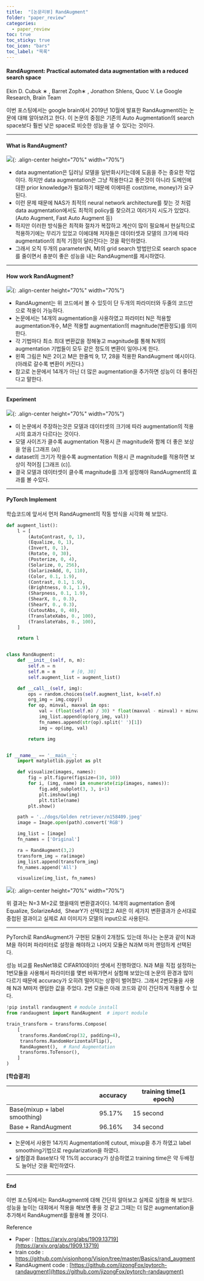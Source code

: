 ```yaml
---
title:  "[논문리뷰] RandAugment"
folder: "paper_review"
categories:
  - paper_review
toc: true
toc_sticky: true
toc_icon: "bars"
toc_label: "목록"
---
```


#### **RandAugment: Practical automated data augmentation with a reduced search space**

Ekin D. Cubuk ∗ , Barret Zoph∗ , Jonathon Shlens, Quoc V. Le Google Research, Brain Team

이번 포스팅에서는 google brain에서 2019년 10월에 발표한 RandAugment라는 논문에 대해 알아보려고 한다. 이 논문의 중점은 기존의 Auto Augmentation의 search space보다 훨씬 낮은 space로 비슷한 성능을 낼 수 있다는 것이다. 

---

#### **What is RandAugment?**

![](/images/../images/2023-03-10-16-45-26.png){: .align-center height="70%" width="70%"}<br>

-   data augmentation은 딥러닝 모델을 일반화시키는데에 도음을 주는 중요한 작업이다. 하지만 data augmentation은 그냥 적용한다고 좋은것이 아니라 도메인에 대한 prior knowledge가 필요하기 때문에 이에따른 cost(time, money)가 요구된다.
-   이런 문제 때문에 NAS가 최적의 neural network architecture를 찾는 것 처럼 data augmentation에서도 최적의 policy를 찾으려고 여러가지 시도가 있었다.(Auto Augment, Fast Auto Augment 등)
-   하지만 이러한 방식들은 최적화 절차가 복잡하고 계산이 많이 필요해서 현실적으로 적용하기에는 무리가 있었고 이에대해 저자들은 데이터셋과 모델의 크기에 따라 augmentation의 최적 기점이 달라진다는 것을 확인하였다.
-   그래서 오직 두개의 parameter(N, M)의 grid search 방법만으로 search space를 줄이면서 충분이 좋은 성능을 내는 RandAugment를 제시하였다.

---

#### **How work RandAugment?**

![](/images/../images/2023-03-10-16-45-55.png){: .align-center height="70%" width="70%"}<br>

-   RandAugment는 위 코드에서 볼 수 있듯이 단 두개의 파라미터와 두줄의 코드만으로 적용이 가능하다.
-   논문에서는 14개의 augmentation을 사용하였고 파라미터 N은 적용할 augmentation개수, M은 적용할 augmentation의 magnitude(변환정도)를 의미한다.
-   각 기법마다 최소 최대 변환값을 정해놓고 magnitude를 통해 N개의 augmentation 기법들이 모두 같은 정도의 변환이 일어나게 한다.
-   왼쪽 그림은 N은 2이고 M은 한줄씩 9, 17, 28을 적용한 RandAugment 예시이다. (아래로 갈수록 변환이 커진다.)
-   참고로 논문에서 14개가 아닌 더 많은 augmentation을 추가하면 성능이 더 좋아진다고 말한다.

---

#### **Experiment**

![](/images/../images/2023-03-10-16-46-02.png){: .align-center height="70%" width="70%"}<br>

-   이 논문에서 주장하는것은 모델과 데이터셋의 크기에 따라 augmentation의 적용시의 효과가 다르다는 것이다.
-   모델 사이즈가 클수록 augmentation 적용시 큰 magnitude와 함께 더 좋은 보상을 얻음 \[그래프 (a)\]
-   dataset의 크기가 작을수록 augmentation 적용시 큰 magnitude를 적용하면 보상이 적어짐 \[그래프 (c)\].
-   결국 모델과 데이터셋이 클수록 magnitude를 크게 설정해야 RandAugment의 효과를 볼 수있다.

---

#### **PyTorch Implement**

학습코드에 앞서서 먼저 RandAugment의 작동 방식을 시각화 해 보았다.

```python
def augment_list():
    l = [
        (AutoContrast, 0, 1),
        (Equalize, 0, 1),
        (Invert, 0, 1),
        (Rotate, 0, 30),
        (Posterize, 0, 4),
        (Solarize, 0, 256),
        (SolarizeAdd, 0, 110),
        (Color, 0.1, 1.9),
        (Contrast, 0.1, 1.9),
        (Brightness, 0.1, 1.9),
        (Sharpness, 0.1, 1.9),
        (ShearX, 0., 0.3),
        (ShearY, 0., 0.3),
        (CutoutAbs, 0, 40),
        (TranslateXabs, 0., 100),
        (TranslateYabs, 0., 100),
    ]

    return l


class RandAugment:
    def __init__(self, n, m):
        self.n = n
        self.m = m      # [0, 30]
        self.augment_list = augment_list()

    def __call__(self, img):
        ops = random.choices(self.augment_list, k=self.n)
        org_img = img.copy()
        for op, minval, maxval in ops:
            val = (float(self.m) / 30) * float(maxval - minval) + minval
            img_list.append(op(org_img, val))
            fn_names.append(str(op).split(' ')[1])
            img = op(img, val)

        return img


if __name__ == '__main__':
    import matplotlib.pyplot as plt

    def visualize(images, names):
        fig = plt.figure(figsize=(10, 10))
        for i, (img, name) in enumerate(zip(images, names)):
            fig.add_subplot(3, 3, i+1)
            plt.imshow(img)
            plt.title(name)
        plt.show()

    path = '../dogs/Golden retriever/n158409.jpeg'
    image = Image.open(path).convert('RGB')

    img_list = [image]
    fn_names = ['Original']

    ra = RandAugment(3,2)
    transform_img = ra(image)
    img_list.append(transform_img)
    fn_names.append('All')

    visualize(img_list, fn_names)
```

![](/images/../images/2023-03-10-16-46-12.png){: .align-center height="70%" width="70%"}<br>

위 결과는 N=3 M=2로 했을때의 변환결과이다. 14개의 augmentation 중에 Equalize, SolarizeAdd,  ShearY가 선택되었고 All은 이 세가지 변환결과가 순서대로 중첩된 결과이고 실제로 All 이미지가 모델의 input으로 사용된다.

---

PyTorch로 RandAugment가 구현된 모듈이 2개정도 있는데 하나는 논문과 같이 N과 M을 하이퍼 파라미터로 설정을 해야하고 나머지 모듈은 N과M 마저 랜덤하게 선택된다.

성능 비교를 ResNet18로 CIFAR10데이터 셋에서 진행하였다. N과 M을 직접 설정하는 1번모듈을 사용해서 파라미터를 몇번 바꿔가면서 실험해 보았는데 논문의 환경과 많이 다르기 때문에 accuracy가 오히려 떨어지는 상황이 벌어졌다. 그래서 2번모듈을 사용해 N과 M마저 랜덤한 값을 주었다. 2번 모듈은 아래 코드와 같이 간단하게 적용할 수 있다.

```python
!pip install randaugment # module install
from randaugment import RandAugment  # import module

train_transform = transforms.Compose(
    [
     transforms.RandomCrop(32, padding=4),
     transforms.RandomHorizontalFlip(),
     RandAugment(),  # Rand Augmentation 
     transforms.ToTensor(),
    ]
)
```

**\[학습결과\]**

|   | accuracy | training time(1 epoch) |
| --- | --- | --- |
| Base(mixup + label smoothing) | 95.17% | 15 second |
| Base + RandAugment | 96.16% | 34 second |

-   논문에서 사용한 14가지 Augmentation에 cutout, mixup을 추가 하였고 label smoothing기법으로 regularization을 하였다.
-   실험결과 Base보다 약 1%의 accuracy가 상승하였고 training time은 약 두배정도 늘어난 것을 확인하였다. 

---

#### **End**

이번 포스팅에서는 RandAugment에 대해 간단히 알아보고 실제로 실험을 해 보았다. 성능을 높이는 대회에서 적용을 해보면 좋을 것 같고 그때는 더 많은 augmentation을 추가해서 RandAugment를 활용해 볼 것이다. 

Reference

-   Paper : [https://arxiv.org/abs/1909.13719](https://arxiv.org/abs/1909.13719)  
-   train code : https://github.com/visionhong/Vision/tree/master/Basics/rand_augment  
-   RandAugment code : [https://github.com/jizongFox/pytorch-randaugment](https://github.com/jizongFox/pytorch-randaugment)  


